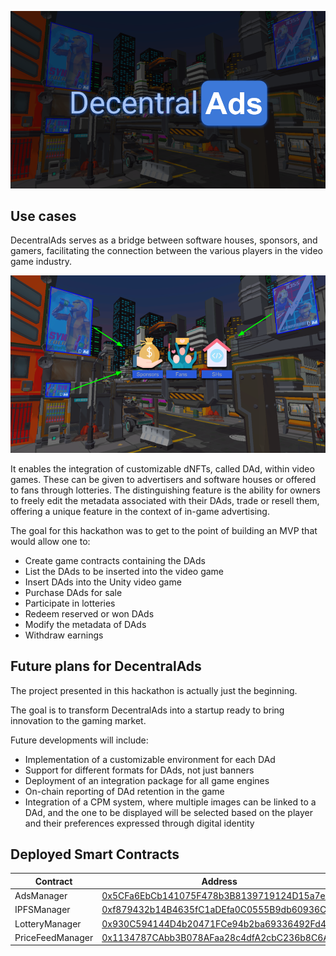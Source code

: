 ![Alt text](https://raw.githubusercontent.com/trumanfun/DecentralAds/main/presentation/Presentation_01.png)


## Use cases
DecentralAds serves as a bridge between software houses, sponsors, and gamers, facilitating the connection between the various players in the video game industry.

![Alt text](https://raw.githubusercontent.com/trumanfun/DecentralAds/main/presentation/Presentation_03.png)

It enables the integration of customizable dNFTs, called DAd, within video games. These can be given to advertisers and software houses or offered to fans through lotteries. The distinguishing feature is the ability for owners to freely edit the metadata associated with their DAds, trade or resell them, offering a unique feature in the context of in-game advertising.

The goal for this hackathon was to get to the point of building an MVP that would allow one to:
- Create game contracts containing the DAds
- List the DAds to be inserted into the video game
- Insert DAds into the Unity video game
- Purchase DAds for sale
- Participate in lotteries
- Redeem reserved or won DAds
- Modify the metadata of DAds
- Withdraw earnings

## Future plans for DecentralAds
The project presented in this hackathon is actually just the beginning.

The goal is to transform DecentralAds into a startup ready to bring innovation to the gaming market.

Future developments will include:
- Implementation of a customizable environment for each DAd
- Support for different formats for DAds, not just banners
- Deployment of an integration package for all game engines
- On-chain reporting of DAd retention in the game
- Integration of a CPM system, where multiple images can be linked to a DAd, and the one to be displayed will be selected based on the player and their preferences expressed through digital identity



## Deployed Smart Contracts
| Contract | Address
| ----------- | ----------- |
| AdsManager | [0x5CFa6EbCb141075F478b3B8139719124D15a7eF8](https://testnet.bscscan.com/address/0x5CFa6EbCb141075F478b3B8139719124D15a7eF8) |
| IPFSManager | [0xf879432b14B4635fC1aDEfa0C0555B9db60936C6](https://testnet.bscscan.com/address/0xf879432b14B4635fC1aDEfa0C0555B9db60936C6) |
| LotteryManager | [0x930C594144D4b20471FCe94b2ba69336492Fd4e3](https://testnet.bscscan.com/address/0x930C594144D4b20471FCe94b2ba69336492Fd4e3) |
| PriceFeedManager | [0x1134787CAbb3B078AFaa28c4dfA2cbC236b8C6A9](https://testnet.bscscan.com/address/0x1134787CAbb3B078AFaa28c4dfA2cbC236b8C6A9) |
